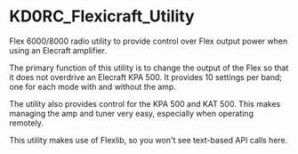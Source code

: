 # KD0RC_Flexicraft_Utility
Flex 6000/8000 radio utility to provide control over Flex output power when using an Elecraft amplifier.

The primary function of this utility is to change the output of the Flex
so that it does not overdrive an Elecraft KPA 500.  It provides 10 settings
per band; one for each mode with and without the amp.
  
The utility also provides control for the KPA 500 and KAT 500.  This makes 
managing the amp and tuner very easy, especially when operating remotely.
 
This utility makes use of Flexlib, so you won't see text-based API calls
here.
